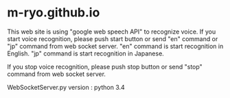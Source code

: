 # m-ryo.github.io

This web site is using "google web speech API" to recognize voice.
If you start voice recognition, please push start button or send "en" command or "jp" command from web socket server.
"en" command is start recognition in English.
"jp" command is start recognition in Japanese.

If you stop voice recognition, please push stop button or send "stop" command from web socket server.

WebSocketServer.py
	version : python 3.4
